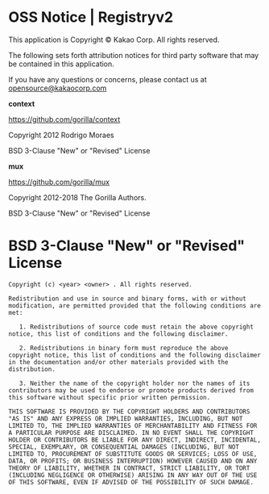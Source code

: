# OSS Notice | Registryv2 #

This application is Copyright © Kakao Corp. All rights reserved.

The following sets forth attribution notices for third party software that may be contained in this application.

If you have any questions or concerns, please contact us at [opensource@kakaocorp.com][opensource_kakaocorp.com]

 **context**

https://github.com/gorilla/context

Copyright 2012 Rodrigo Moraes


BSD 3-Clause "New" or "Revised" License


 **mux**

https://github.com/gorilla/mux

Copyright 2012-2018 The Gorilla Authors.


BSD 3-Clause "New" or "Revised" License


# BSD 3-Clause "New" or "Revised" License #

``````````
Copyright (c) <year> <owner> . All rights reserved.

Redistribution and use in source and binary forms, with or without modification, are permitted provided that the following conditions are met:

   1. Redistributions of source code must retain the above copyright notice, this list of conditions and the following disclaimer.

   2. Redistributions in binary form must reproduce the above copyright notice, this list of conditions and the following disclaimer in the documentation and/or other materials provided with the distribution.

   3. Neither the name of the copyright holder nor the names of its contributors may be used to endorse or promote products derived from this software without specific prior written permission.

THIS SOFTWARE IS PROVIDED BY THE COPYRIGHT HOLDERS AND CONTRIBUTORS "AS IS" AND ANY EXPRESS OR IMPLIED WARRANTIES, INCLUDING, BUT NOT LIMITED TO, THE IMPLIED WARRANTIES OF MERCHANTABILITY AND FITNESS FOR A PARTICULAR PURPOSE ARE DISCLAIMED. IN NO EVENT SHALL THE COPYRIGHT HOLDER OR CONTRIBUTORS BE LIABLE FOR ANY DIRECT, INDIRECT, INCIDENTAL, SPECIAL, EXEMPLARY, OR CONSEQUENTIAL DAMAGES (INCLUDING, BUT NOT LIMITED TO, PROCUREMENT OF SUBSTITUTE GOODS OR SERVICES; LOSS OF USE, DATA, OR PROFITS; OR BUSINESS INTERRUPTION) HOWEVER CAUSED AND ON ANY THEORY OF LIABILITY, WHETHER IN CONTRACT, STRICT LIABILITY, OR TORT (INCLUDING NEGLIGENCE OR OTHERWISE) ARISING IN ANY WAY OUT OF THE USE OF THIS SOFTWARE, EVEN IF ADVISED OF THE POSSIBILITY OF SUCH DAMAGE.
``````````


[opensource_kakaocorp.com]: mailto:opensource@kakaocorp.com
<!-- Hermes : Legal Notice successful Generated -->
